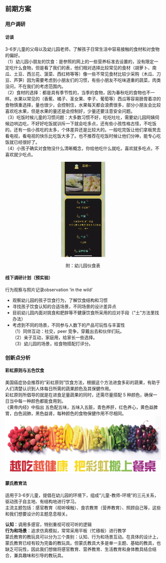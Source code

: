 ## 前期方案
### 用户调研
#### ️️访谈  
3-6岁儿童的父母以及幼儿园老师，了解孩子日常生活中容易接触的食材和对食物的偏好。  
（1）幼儿园小朋友的饮食：是参照的网上的一些营养标准去设置的，没有限定一定吃什么食物，但是看了我们的表，他们相对选择比较常见的食材（胡萝卜、南瓜、土豆、西兰花、菠菜、西红柿等等）像一些不常见食材比较少采购（木瓜、刀豆、芦笋）因为需要考虑到小朋友们的习惯，有些小朋友不吃味道重的蔬菜，肉类没问，不在我们的考虑范围内。  
（2）食材的选择：都是具有季节性的，当季的食物，因为春秋吃的食物也不一样。水果以常见的（香蕉、橘子、圣女果、李子、葡萄等）西瓜等容易肠胃着凉的食物慎重选择，量也很少，会控制住，水果每天都会浪费很多，部分小朋友会比较喜欢吃水果，但是水果的量还是会控制好，少量还要注意安全问题。  
（3）吃饭时候儿童的习惯问题：大多数习惯不好，吃吃吐吐，需要幼儿园阿姨伺候边哄边吃，不好好吃饭就训斥一下就会吃多点，还有些小孩性格古怪，不吃饭的。还有一些小孩吃的太多，个体差异还是比较大的。一般吃完饭让他们拿板凳去看电视，看电视的快乐比吃饭大多了。也不推荐在吃饭时候让他们分神，能专心吃饭就已经很好了。  
（4）小孩子确实对食物没什么清晰概念，你给他吃什么就吃，喜欢就多吃点，不喜欢就少吃点。  
<div align=center>
<img src="https://raw.githubusercontent.com/shishang00/picstore/main/img/20221027214123.png"/>  

附：幼儿园伙食表  
<div align=left>  

#### 线下调研计划（预实验）
行为观察与照片记录observation ‘in the wild’
* 观察幼儿园的孩子饮食行为，了解饮食结构和习惯
* 寻找孩子饮食认知的合适场景，不同场景的设计差异点
* 目前幼儿园内面对挑食和肥胖等不健康饮食所采用的应对手段（“土”方法里找办法）
* 考虑到不同的场景，不同参与人数下的产品可玩性与丰富性  
（1）同伴互动：社交，peer 竞争，穿戴出去和伙伴们玩。  
（2）亲子互动，家庭用，给家长一些选择。  
（3）幼儿园的场景，给食物搭配打评分。  

### 创新点分析
#### 彩虹原则与五色饮食
美国癌症协会推荐的“彩虹原则”饮食方法，根据这个方法进食多彩的蔬果，有助于人们清楚认识到人体每日所需的蔬果颜色及其保健作用。  
彩虹原则所倡导的就是在进食足量蔬果的同时，还需尽量搭配 5 种颜色，确保一日当中每一种颜色都能食用到。  
《黄帝内经》中指出 五色配五味，五味入五脏，青色养肝，红色养心，黄色益脾胃，白色润肺，黑色益肾，每种颜色的食物保健作用不尽相同。  
<img src="https://raw.githubusercontent.com/shishang00/picstore/main/img/20221027221912.png"/>

#### 蒙氏教育法
适用于3-6岁儿童，提倡在幼儿园的环境下，组成“儿童-教师-环境”的三元关系，驱动孩子自主地、有结构地进行学习。  
主流主题包括：感官教育（视听嗅触）、食农教育（营养教育）、照顾自己等，这些和我们想要设计的主题息息相关。

**认知**：调用多感官，特别重视可视可听的逻辑  
**行为和场景**：追求仿真模拟，常常采用平板（忙碌板）进行教学  
蒙氏教育的教玩具可以分为三个类别：认知、行为和场景互动。在具体的设计上，蒙氏教育已经有较为完备的教玩具。但蒙氏教具大多是单一主题、基础的教具，也缺乏可玩性，因此我们想做将感官教育、营养教育、生活教育和身体教具结合结合，兼具趣味和引导的教玩具。